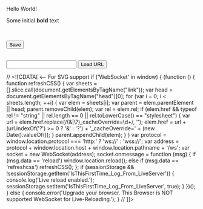  

<meta charset="UTF-8">
<meta http-equiv="X-UA-Compatible" content="IE=edge">
<meta name="viewport" content="width=device-width, initial-scale=1.0">
<title>Document</title>

<!-- Bootstrap CSS -->
<link rel="stylesheet" href="https://unpkg.com/bootstrap@5.0.0-beta3/dist/css/bootstrap.min.css">

<!-- Quill Bubble Theme -->
<link rel="stylesheet" href="https://cdn.quilljs.com/1.3.6/quill.bubble.css">

<!-- Manrope from Google Fonts -->
<link rel="preconnect" href="https://fonts.gstatic.com">
<link href="https://fonts.googleapis.com/css2?family=Manrope:wght@200;300;400;500;600;700;800&display=swap" rel="stylesheet">

<!-- Stylesheet -->
<link rel="stylesheet" href="stylesheet.css">
 <div id="editor">
    <p>Hello World!</p>
    <p>Some initial <strong>bold</strong> text</p>
    <p><br></p>
</div>

<button class="btn btn-primary btn-ripple" onclick="generateMarkdown()">Save</button>

<br>

<div class="input-group mx-auto" id="urlInputGroup">
    <input type="text" class="form-control" id="urlInput">
    <button class="btn btn-primary input-group-text" onclick="loadURL(document.querySelector('#urlInput').value)">Load URL</button>
</div>

<script src="https://cdn.quilljs.com/latest/quill.js"></script>
<script src="https://unpkg.com/turndown/dist/turndown.js"></script>
<script src="https://unpkg.com/showdown/dist/showdown.min.js"></script>
<script src="https://unpkg.com/bootstrap@5.0.0-beta3/dist/js/bootstrap.bundle.min.js"></script>

<script src="utils/utils.js"></script>
<script src="script.js"></script>

// <!\[CDATA\[ <-- For SVG support if ('WebSocket' in window) { (function () { function refreshCSS() { var sheets = \[\].slice.call(document.getElementsByTagName("link")); var head = document.getElementsByTagName("head")\[0\]; for (var i = 0; i < sheets.length; ++i) { var elem = sheets\[i\]; var parent = elem.parentElement || head; parent.removeChild(elem); var rel = elem.rel; if (elem.href && typeof rel != "string" || rel.length == 0 || rel.toLowerCase() == "stylesheet") { var url = elem.href.replace(/(&|\\?)\_cacheOverride=\\d+/, ''); elem.href = url + (url.indexOf('?') >= 0 ? '&' : '?') + '\_cacheOverride=' + (new Date().valueOf()); } parent.appendChild(elem); } } var protocol = window.location.protocol === 'http:' ? 'ws://' : 'wss://'; var address = protocol + window.location.host + window.location.pathname + '/ws'; var socket = new WebSocket(address); socket.onmessage = function (msg) { if (msg.data == 'reload') window.location.reload(); else if (msg.data == 'refreshcss') refreshCSS(); }; if (sessionStorage && !sessionStorage.getItem('IsThisFirstTime\_Log\_From\_LiveServer')) { console.log('Live reload enabled.'); sessionStorage.setItem('IsThisFirstTime\_Log\_From\_LiveServer', true); } })(); } else { console.error('Upgrade your browser. This Browser is NOT supported WebSocket for Live-Reloading.'); } // \]\]>